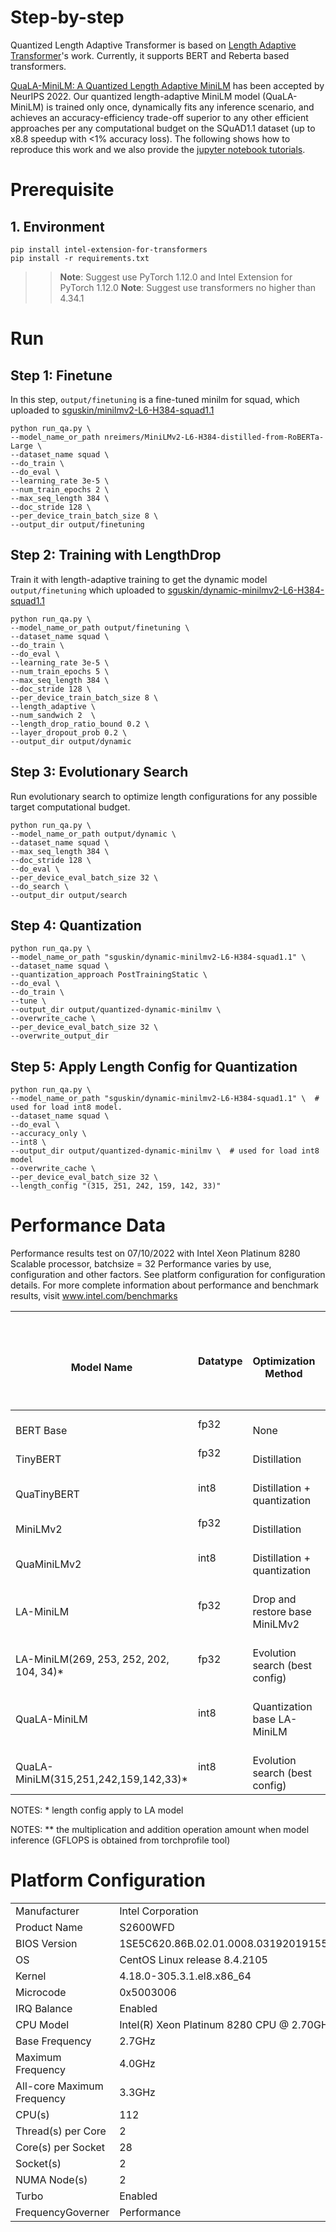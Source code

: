 Step-by-step
============

Quantized Length Adaptive Transformer is based on [Length Adaptive Transformer](https://github.com/clovaai/length-adaptive-transformer)'s work. Currently, it supports BERT and Reberta based transformers.

[QuaLA-MiniLM: A Quantized Length Adaptive MiniLM](https://arxiv.org/abs/2210.17114) has been accepted by NeurIPS 2022. Our quantized length-adaptive MiniLM model (QuaLA-MiniLM) is trained only once, dynamically fits any inference scenario, and achieves an accuracy-efficiency trade-off superior to any other efficient approaches per any computational budget on the SQuAD1.1 dataset (up to x8.8 speedup with <1% accuracy loss). The following shows how to reproduce this work and we also provide the [jupyter notebook tutorials](../../../../../../docs/tutorials/pytorch/question-answering/Dynamic_MiniLM_SQuAD.ipynb).

# Prerequisite​

## 1. Environment
```
pip install intel-extension-for-transformers
pip install -r requirements.txt
```
>>**Note**: Suggest use PyTorch 1.12.0 and Intel Extension for PyTorch 1.12.0
>>**Note**: Suggest use transformers no higher than 4.34.1


# Run

## Step 1: Finetune
In this step, `output/finetuning` is a fine-tuned minilm for squad, which uploaded to [sguskin/minilmv2-L6-H384-squad1.1](https://huggingface.co/sguskin/minilmv2-L6-H384-squad1.1)
```
python run_qa.py \
--model_name_or_path nreimers/MiniLMv2-L6-H384-distilled-from-RoBERTa-Large \
--dataset_name squad \
--do_train \
--do_eval \
--learning_rate 3e-5 \
--num_train_epochs 2 \
--max_seq_length 384 \
--doc_stride 128 \
--per_device_train_batch_size 8 \
--output_dir output/finetuning
```


## Step 2: Training with LengthDrop
Train it with length-adaptive training to get the dynamic model `output/finetuning` which uploaded to [sguskin/dynamic-minilmv2-L6-H384-squad1.1](https://huggingface.co/sguskin/dynamic-minilmv2-L6-H384-squad1.1)

```
python run_qa.py \
--model_name_or_path output/finetuning \
--dataset_name squad \
--do_train \
--do_eval \
--learning_rate 3e-5 \
--num_train_epochs 5 \
--max_seq_length 384 \
--doc_stride 128 \
--per_device_train_batch_size 8 \
--length_adaptive \
--num_sandwich 2  \
--length_drop_ratio_bound 0.2 \
--layer_dropout_prob 0.2 \
--output_dir output/dynamic 

```


## Step 3: Evolutionary Search

Run evolutionary search to optimize length configurations for any possible target computational budget.

```
python run_qa.py \
--model_name_or_path output/dynamic \
--dataset_name squad \
--max_seq_length 384 \
--doc_stride 128 \
--do_eval \
--per_device_eval_batch_size 32 \
--do_search \
--output_dir output/search

```

## Step 4: Quantization

```
python run_qa.py \
--model_name_or_path "sguskin/dynamic-minilmv2-L6-H384-squad1.1" \
--dataset_name squad \
--quantization_approach PostTrainingStatic \
--do_eval \
--do_train \
--tune \
--output_dir output/quantized-dynamic-minilmv \
--overwrite_cache \
--per_device_eval_batch_size 32 \
--overwrite_output_dir
```


## Step 5: Apply Length Config for Quantization
```
python run_qa.py \
--model_name_or_path "sguskin/dynamic-minilmv2-L6-H384-squad1.1" \  # used for load int8 model.
--dataset_name squad \
--do_eval \
--accuracy_only \
--int8 \
--output_dir output/quantized-dynamic-minilmv \  # used for load int8 model
--overwrite_cache \
--per_device_eval_batch_size 32 \
--length_config "(315, 251, 242, 159, 142, 33)"
```


# Performance Data
Performance results test on ​​07/10/2022 with Intel Xeon Platinum 8280 Scalable processor, batchsize = 32
Performance varies by use, configuration and other factors. See platform configuration for configuration details. For more complete information about performance and benchmark results, visit www.intel.com/benchmarks


<table>
<thead>
  <tr>
    <th rowspan="2"><br>Model Name</th>
    <th rowspan="2">Datatype</th>
    <th rowspan="2"><br>Optimization Method</th>
    <th rowspan="2"><br><br><br>Modelsize (MB)</th>
    <th colspan="4"><br>InferenceResult</th>
  </tr>
  <tr>
    <th><br>Accuracy(F1)</th>
    <th><br>Latency(ms)</th>
    <th><br>GFLOPS**</th>
    <th><br>Speedup<br><br>(comparedwith BERT Base)</th>
  </tr>
</thead>
<tbody>
  <tr>
    <td><br>BERT Base</td>
    <td>fp32</td>
    <td><br>None</td>
    <td><br>415.47</td>
    <td><br>88.58</td>
    <td><br>56.56</td>
    <td><br>35.3</td>
    <td><br>1x</td>
  </tr>
  <tr>
    <td><br>TinyBERT</td>
    <td>fp32</td>
    <td><br>Distillation</td>
    <td><br>253.20</td>
    <td><br>88.39</td>
    <td><br>32.40</td>
    <td><br>17.7</td>
    <td><br>1.75x</td>
  </tr>
  <tr>
    <td><br>QuaTinyBERT</td>
    <td>int8</td>
    <td><br>Distillation + quantization</td>
    <td><br>132.06</td>
    <td><br>87.67</td>
    <td><br>15.58</td>
    <td><br>17.7</td>
    <td><br>3.63x</td>
  </tr>
  <tr>
    <td><br>MiniLMv2</td>
    <td>fp32</td>
    <td><br>Distillation</td>
    <td><br>115.04</td>
    <td><br>88.70</td>
    <td><br>18.23</td>
    <td><br>4.76</td>
    <td><br>3.10x</td>
  </tr>
  <tr>
    <td><br>QuaMiniLMv2</td>
    <td>int8</td>
    <td><br>Distillation + quantization</td>
    <td><br>84.85</td>
    <td><br>88.54</td>
    <td><br>9.14</td>
    <td><br>4.76</td>
    <td><br>6.18x</td>
  </tr>
  <tr>
    <td><br>LA-MiniLM</td>
    <td>fp32</td>
    <td><br>Drop and restore base MiniLMv2</td>
    <td><br>115.04</td>
    <td><br>89.28</td>
    <td><br>16.99</td>
    <td><br>4.76</td>
    <td><br>3.33x</td>
  </tr>
  <tr>
    <td><br>LA-MiniLM(269, 253, 252, 202, 104, 34)*</td>
    <td>fp32</td>
    <td><br>Evolution search (best config)</td>
    <td><br>115.04</td>
    <td><br>87.76</td>
    <td><br>11.44</td>
    <td><br>2.49</td>
    <td><br>4.94x</td>
  </tr>
  <tr>
    <td><br>QuaLA-MiniLM</td>
    <td>int8</td>
    <td><br>Quantization base LA-MiniLM</td>
    <td><br>84.85</td>
    <td><br>88.85</td>
    <td><br>7.84</td>
    <td><br>4.76</td>
    <td><br>7.21x</td>
  </tr>
  <tr>
    <td><br>QuaLA-MiniLM(315,251,242,159,142,33)*</td>
    <td>int8</td>
    <td><br>Evolution search (best config)</td>
    <td><br>84.86</td>
    <td><br>87.68</td>
    <td><br>6.41</td>
    <td><br>2.55</td>
    <td><br>8.82x</td>
  </tr>
</tbody>
</table>
NOTES: * length config apply to LA model


NOTES: ** the multiplication and addition operation amount when model inference  (GFLOPS is obtained from torchprofile tool)


# Platform Configuration

<table>
<tbody>
  <tr>
    <td>Manufacturer</td>
    <td>Intel Corporation</td>
  </tr>
  <tr>
    <td>Product Name</td>
    <td>S2600WFD</td>
  </tr>
  <tr>
    <td>BIOS Version</td>
    <td>1SE5C620.86B.02.01.0008.031920191559</td>
  </tr>
  <tr>
    <td>OS</td>
    <td>CentOS Linux release 8.4.2105</td>
  </tr>
  <tr>
    <td>Kernel</td>
    <td>4.18.0-305.3.1.el8.x86_64</td>
  </tr>
  <tr>
    <td>Microcode</td>
    <td>0x5003006</td>
  </tr>
  <tr>
    <td>IRQ Balance</td>
    <td>Enabled</td>
  </tr>
  <tr>
    <td>CPU Model</td>
    <td>Intel(R) Xeon Platinum 8280 CPU @ 2.70GHz</td>
  </tr>
  <tr>
    <td>Base Frequency</td>
    <td>2.7GHz</td>
  </tr>
  <tr>
    <td>Maximum Frequency</td>
    <td>4.0GHz</td>
  </tr>
  <tr>
    <td>All-core Maximum Frequency</td>
    <td>3.3GHz</td>
  </tr>
  <tr>
    <td>CPU(s)</td>
    <td>112</td>
  </tr>
  <tr>
    <td>Thread(s) per Core</td>
    <td>2</td>
  </tr>
  <tr>
    <td>Core(s) per Socket</td>
    <td>28</td>
  </tr>
  <tr>
    <td>Socket(s)</td>
    <td>2</td>
  </tr>
  <tr>
    <td>NUMA Node(s)</td>
    <td>2</td>
  </tr>
  <tr>
    <td>Turbo</td>
    <td>Enabled</td>
  </tr>
  <tr>
    <td>FrequencyGoverner</td>
    <td>Performance</td>
  </tr>
</tbody>
</table>
